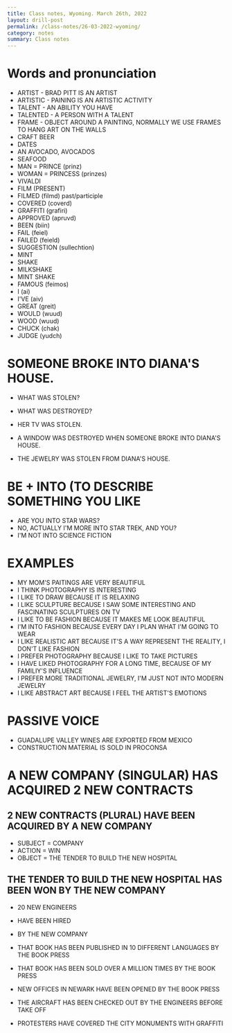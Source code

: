 ```yaml
---
title: Class notes, Wyoming. March 26th, 2022
layout: drill-post
permalink: /class-notes/26-03-2022-wyoming/
category: notes
summary: Class notes
---
```

# Words and pronunciation

- ARTIST - BRAD PITT IS AN ARTIST
- ARTISTIC - PAINING IS AN ARTISTIC ACTIVITY
- TALENT - AN ABILITY YOU HAVE
- TALENTED - A PERSON WITH A TALENT
- FRAME - OBJECT AROUND A PAINTING, NORMALLY WE USE FRAMES TO HANG ART ON THE WALLS
- CRAFT BEER
- DATES
- AN AVOCADO, AVOCADOS
- SEAFOOD
- MAN = PRINCE (prinz)
- WOMAN = PRINCESS (prinzes)
- VIVALDI
- FILM (PRESENT)
- FILMED (filmd) past/participle
- COVERED (coverd)
- GRAFFITI (grafiri)
- APPROVED (apruvd)
- BEEN (biin)
- FAIL (feiel)
- FAILED (feield)
- SUGGESTION (sullechtion)
- MINT
- SHAKE
- MILKSHAKE
- MINT SHAKE
- FAMOUS (feimos)
- I (ai)
- I'VE (aiv)
- GREAT (greit)
- WOULD (wuud)
- WOOD (wuud)
- CHUCK (chak)
- JUDGE (yudch)

# SOMEONE BROKE INTO DIANA'S HOUSE.
- WHAT WAS STOLEN?
- WHAT WAS DESTROYED?

- HER TV WAS STOLEN.
- A WINDOW WAS DESTROYED WHEN SOMEONE BROKE INTO DIANA'S HOUSE.
- THE JEWELRY WAS STOLEN FROM DIANA'S HOUSE.

# BE + INTO (TO DESCRIBE SOMETHING YOU LIKE
- ARE YOU INTO STAR WARS?
- NO, ACTUALLY I'M MORE INTO STAR TREK, AND YOU?
- I'M NOT INTO SCIENCE FICTION

# EXAMPLES 

- MY MOM'S PAITINGS ARE VERY BEAUTIFUL
- I THINK PHOTOGRAPHY IS INTERESTING
- I LIKE TO DRAW BECAUSE IT IS RELAXING
- I LIKE SCULPTURE BECAUSE I SAW SOME INTERESTING AND FASCINATING SCULPTURES ON TV
- I LIKE TO BE FASHION BECAUSE IT MAKES ME LOOK BEAUTIFUL
- I'M INTO FASHION BECAUSE EVERY DAY I PLAN WHAT I'M GOING TO WEAR
- I LIKE REALISTIC ART BECAUSE IT'S A WAY REPRESENT THE REALITY, I DON'T LIKE FASHION
- I PREFER PHOTOGRAPHY BECAUSE I LIKE TO TAKE PICTURES
- I HAVE LIKED PHOTOGRAPHY FOR A LONG TIME, BECAUSE OF MY FAMILIY'S INFLUENCE
- I PREFER MORE TRADITIONAL JEWELRY, I'M JUST NOT INTO MODERN JEWELRY
- I LIKE ABSTRACT ART BECAUSE I FEEL THE ARTIST'S EMOTIONS

# PASSIVE VOICE

- GUADALUPE VALLEY WINES ARE EXPORTED FROM MEXICO
- CONSTRUCTION MATERIAL IS SOLD IN PROCONSA

# A NEW COMPANY (SINGULAR) HAS ACQUIRED 2 NEW CONTRACTS

## 2 NEW CONTRACTS (PLURAL) HAVE BEEN ACQUIRED BY A NEW COMPANY

- SUBJECT = COMPANY
- ACTION = WIN
- OBJECT = THE TENDER TO BUILD THE NEW HOSPITAL

## THE TENDER TO BUILD THE NEW HOSPITAL HAS BEEN WON BY THE NEW COMPANY

- 20 NEW ENGINEERS
- HAVE BEEN HIRED
- BY THE NEW COMPANY

- THAT BOOK HAS BEEN PUBLISHED IN 10 DIFFERENT LANGUAGES BY THE BOOK PRESS
- THAT BOOK HAS BEEN SOLD OVER A MILLION TIMES BY THE BOOK PRESS
- NEW OFFICES IN NEWARK HAVE BEEN OPENED BY THE BOOK PRESS
- THE AIRCRAFT HAS BEEN CHECKED OUT BY THE ENGINEERS BEFORE TAKE OFF
- PROTESTERS HAVE COVERED THE CITY MONUMENTS WITH GRAFFITI